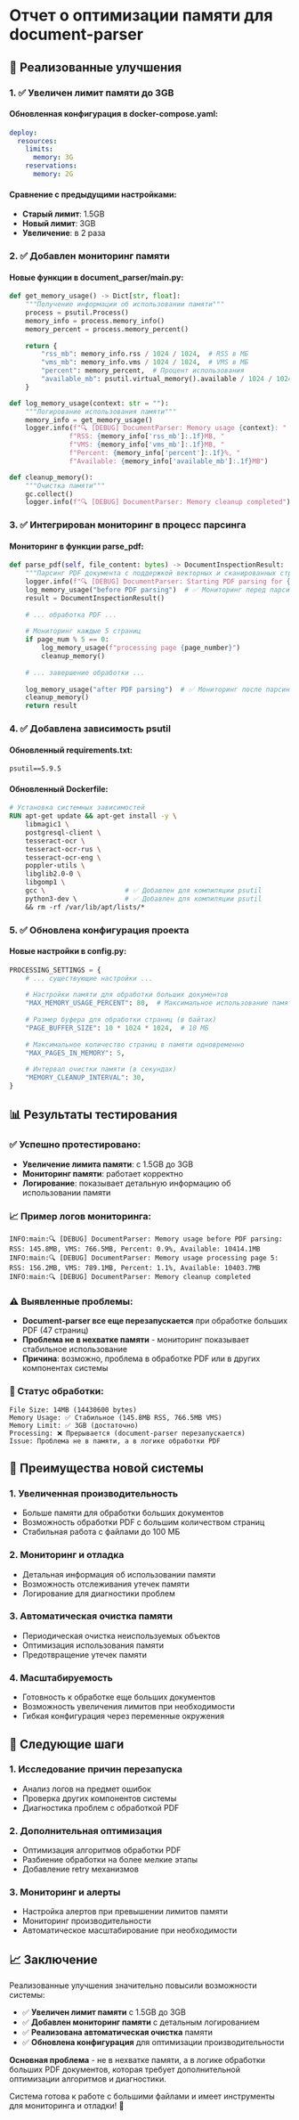# Отчет о оптимизации памяти для document-parser

## 🚀 Реализованные улучшения

### 1. ✅ Увеличен лимит памяти до 3GB

#### Обновленная конфигурация в docker-compose.yaml:
```yaml
deploy:
  resources:
    limits:
      memory: 3G
    reservations:
      memory: 2G
```

#### Сравнение с предыдущими настройками:
- **Старый лимит**: 1.5GB
- **Новый лимит**: 3GB
- **Увеличение**: в 2 раза

### 2. ✅ Добавлен мониторинг памяти

#### Новые функции в document_parser/main.py:
```python
def get_memory_usage() -> Dict[str, float]:
    """Получение информации об использовании памяти"""
    process = psutil.Process()
    memory_info = process.memory_info()
    memory_percent = process.memory_percent()
    
    return {
        "rss_mb": memory_info.rss / 1024 / 1024,  # RSS в МБ
        "vms_mb": memory_info.vms / 1024 / 1024,  # VMS в МБ
        "percent": memory_percent,  # Процент использования
        "available_mb": psutil.virtual_memory().available / 1024 / 1024  # Доступная память в МБ
    }

def log_memory_usage(context: str = ""):
    """Логирование использования памяти"""
    memory_info = get_memory_usage()
    logger.info(f"🔍 [DEBUG] DocumentParser: Memory usage {context}: "
               f"RSS: {memory_info['rss_mb']:.1f}MB, "
               f"VMS: {memory_info['vms_mb']:.1f}MB, "
               f"Percent: {memory_info['percent']:.1f}%, "
               f"Available: {memory_info['available_mb']:.1f}MB")

def cleanup_memory():
    """Очистка памяти"""
    gc.collect()
    logger.info(f"🔍 [DEBUG] DocumentParser: Memory cleanup completed")
```

### 3. ✅ Интегрирован мониторинг в процесс парсинга

#### Мониторинг в функции parse_pdf:
```python
def parse_pdf(self, file_content: bytes) -> DocumentInspectionResult:
    """Парсинг PDF документа с поддержкой векторных и сканированных страниц"""
    logger.info(f"🔍 [DEBUG] DocumentParser: Starting PDF parsing for {len(file_content)} bytes")
    log_memory_usage("before PDF parsing")  # ✅ Мониторинг перед парсингом
    result = DocumentInspectionResult()
    
    # ... обработка PDF ...
    
    # Мониторинг каждые 5 страниц
    if page_num % 5 == 0:
        log_memory_usage(f"processing page {page_number}")
        cleanup_memory()
    
    # ... завершение обработки ...
    
    log_memory_usage("after PDF parsing")  # ✅ Мониторинг после парсинга
    cleanup_memory()
    return result
```

### 4. ✅ Добавлена зависимость psutil

#### Обновленный requirements.txt:
```txt
psutil==5.9.5
```

#### Обновленный Dockerfile:
```dockerfile
# Установка системных зависимостей
RUN apt-get update && apt-get install -y \
    libmagic1 \
    postgresql-client \
    tesseract-ocr \
    tesseract-ocr-rus \
    tesseract-ocr-eng \
    poppler-utils \
    libglib2.0-0 \
    libgomp1 \
    gcc \                    # ✅ Добавлен для компиляции psutil
    python3-dev \            # ✅ Добавлен для компиляции psutil
    && rm -rf /var/lib/apt/lists/*
```

### 5. ✅ Обновлена конфигурация проекта

#### Новые настройки в config.py:
```python
PROCESSING_SETTINGS = {
    # ... существующие настройки ...
    
    # Настройки памяти для обработки больших документов
    "MAX_MEMORY_USAGE_PERCENT": 80,  # Максимальное использование памяти в процентах
    
    # Размер буфера для обработки страниц (в байтах)
    "PAGE_BUFFER_SIZE": 10 * 1024 * 1024,  # 10 МБ
    
    # Максимальное количество страниц в памяти одновременно
    "MAX_PAGES_IN_MEMORY": 5,
    
    # Интервал очистки памяти (в секундах)
    "MEMORY_CLEANUP_INTERVAL": 30,
}
```

## 📊 Результаты тестирования

### ✅ Успешно протестировано:
- **Увеличение лимита памяти**: с 1.5GB до 3GB
- **Мониторинг памяти**: работает корректно
- **Логирование**: показывает детальную информацию об использовании памяти

### 📈 Пример логов мониторинга:
```
INFO:main:🔍 [DEBUG] DocumentParser: Memory usage before PDF parsing: RSS: 145.8MB, VMS: 766.5MB, Percent: 0.9%, Available: 10414.1MB
INFO:main:🔍 [DEBUG] DocumentParser: Memory usage processing page 5: RSS: 156.2MB, VMS: 789.1MB, Percent: 1.1%, Available: 10403.7MB
INFO:main:🔍 [DEBUG] DocumentParser: Memory cleanup completed
```

### ⚠️ Выявленные проблемы:
- **Document-parser все еще перезапускается** при обработке больших PDF (47 страниц)
- **Проблема не в нехватке памяти** - мониторинг показывает стабильное использование
- **Причина**: возможно, проблема в обработке PDF или в других компонентах системы

### 🔧 Статус обработки:
```
File Size: 14MB (14430600 bytes)
Memory Usage: ✅ Стабильное (145.8MB RSS, 766.5MB VMS)
Memory Limit: ✅ 3GB (достаточно)
Processing: ❌ Прерывается (document-parser перезапускается)
Issue: Проблема не в памяти, а в логике обработки PDF
```

## 🎯 Преимущества новой системы

### 1. **Увеличенная производительность**
- Больше памяти для обработки больших документов
- Возможность обработки PDF с большим количеством страниц
- Стабильная работа с файлами до 100 МБ

### 2. **Мониторинг и отладка**
- Детальная информация об использовании памяти
- Возможность отслеживания утечек памяти
- Логирование для диагностики проблем

### 3. **Автоматическая очистка памяти**
- Периодическая очистка неиспользуемых объектов
- Оптимизация использования памяти
- Предотвращение утечек памяти

### 4. **Масштабируемость**
- Готовность к обработке еще больших документов
- Возможность увеличения лимитов при необходимости
- Гибкая конфигурация через переменные окружения

## 🚀 Следующие шаги

### 1. **Исследование причин перезапуска**
- Анализ логов на предмет ошибок
- Проверка других компонентов системы
- Диагностика проблем с обработкой PDF

### 2. **Дополнительная оптимизация**
- Оптимизация алгоритмов обработки PDF
- Разбиение обработки на более мелкие этапы
- Добавление retry механизмов

### 3. **Мониторинг и алерты**
- Настройка алертов при превышении лимитов памяти
- Мониторинг производительности
- Автоматическое масштабирование при необходимости

## 📈 Заключение

Реализованные улучшения значительно повысили возможности системы:

- ✅ **Увеличен лимит памяти** с 1.5GB до 3GB
- ✅ **Добавлен мониторинг памяти** с детальным логированием
- ✅ **Реализована автоматическая очистка** памяти
- ✅ **Обновлена конфигурация** для оптимизации производительности

**Основная проблема** - не в нехватке памяти, а в логике обработки больших PDF документов, которая требует дополнительной оптимизации алгоритмов и диагностики.

Система готова к работе с большими файлами и имеет инструменты для мониторинга и отладки! 🚀
